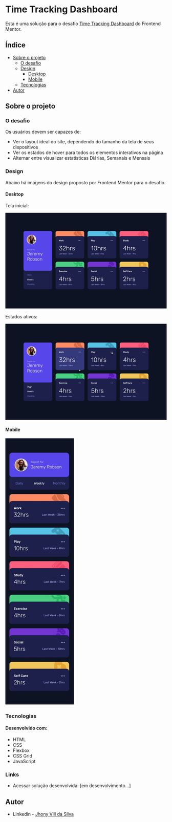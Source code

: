 # Time Tracking Dashboard

Esta é uma solução para o desafio [Time Tracking Dashboard](https://www.frontendmentor.io/challenges/time-tracking-dashboard-UIQ7167Jw) do Frontend Mentor.

## Índice

- [Sobre o projeto](#sobre-o-projeto)
  - [O desafio](#o-desafio)
  - [Design](#design)
    - [Desktop](#desktop)
    - [Mobile](#mobile)
  - [Tecnologias](#tecnologias)
- [Autor](#autor)

## Sobre o projeto

### O desafio

Os usuários devem ser capazes de:

- Ver o layout ideal do site, dependendo do tamanho da tela de seus dispositivos
- Ver os estados de hover para todos os elementos interativos na página
- Alternar entre visualizar estatísticas Diárias, Semanais e Mensais

### Design

Abaixo há imagens do design proposto por Frontend Mentor para o desafio.

#### Desktop

Tela inicial:

![](./images/design/design-desktop.png)

Estados ativos:

![](./images/design/active-states.png)

#### Mobile

![](./images/design/mobile-design.png)

### Tecnologias

#### Desenvolvido com:

- HTML
- CSS
- Flexbox
- CSS Grid
- JavaScript

### Links

- Acessar solução desenvolvida: [em desenvolvimento...]

## Autor

- Linkedin - [Jhony Vill da Silva](https://www.linkedin.com/in/jhony-vill-da-silva-390239210)
